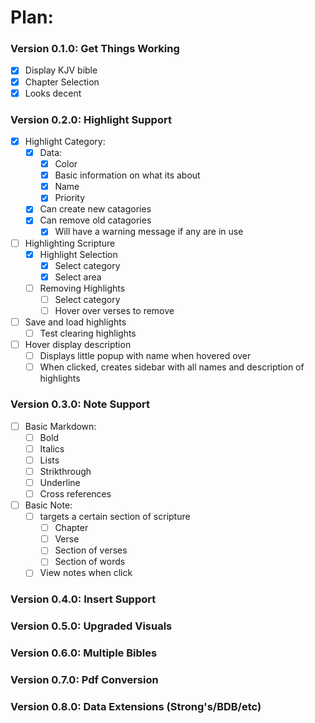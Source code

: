 # Plan:
### Version 0.1.0: Get Things Working
- [x] Display KJV bible
- [x] Chapter Selection
- [x] Looks decent

### Version 0.2.0: Highlight Support
- [x] Highlight Category:
  - [x] Data:
    - [x] Color
    - [x] Basic information on what its about
    - [x] Name
    - [x] Priority
  - [x] Can create new catagories
  - [x] Can remove old catagories
    - [x] Will have a warning message if any are in use
- [ ] Highlighting Scripture
  - [x] Highlight Selection
    - [x] Select category
    - [x] Select area
  - [ ] Removing Highlights
    - [ ] Select category
    - [ ] Hover over verses to remove
- [ ] Save and load highlights
  - [ ] Test clearing highlights
- [ ] Hover display description
  - [ ] Displays little popup with name when hovered over
  - [ ] When clicked, creates sidebar with all names and description of highlights

### Version 0.3.0: Note Support
- [ ] Basic Markdown:
  - [ ] Bold
  - [ ] Italics
  - [ ] Lists
  - [ ] Strikthrough
  - [ ] Underline
  - [ ] Cross references
- [ ] Basic Note: 
  - [ ] targets a certain section of scripture
    - [ ] Chapter
    - [ ] Verse
    - [ ] Section of verses
    - [ ] Section of words
  - [ ] View notes when click

### Version 0.4.0: Insert Support

### Version 0.5.0: Upgraded Visuals

### Version 0.6.0: Multiple Bibles

### Version 0.7.0: Pdf Conversion

### Version 0.8.0: Data Extensions (Strong's/BDB/etc)